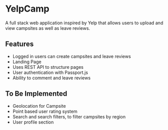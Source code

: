 # YelpCamp
A full stack web application inspired by Yelp that allows users to upload and view campsites as well as leave reviews.


## Features
* Logged in users can create campsites and leave reviews
* Landing Page
* Uses REST API to structure pages
* User authentication with Passport.js 
* Ability to comment and leave reviews

## To Be Implemented
* Geolocation for Campsite
* Point based user rating system
* Search and search filters, to filter campsites by region
* User profile section
